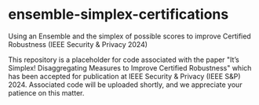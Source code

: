 # ensemble-simplex-certifications
Using an Ensemble and the simplex of possible scores to improve Certified Robustness (IEEE Security &amp; Privacy 2024)

This repository is a placeholder for code associated with the paper "It’s Simplex! Disaggregating Measures to Improve Certified Robustness" which has been accepted for publication at IEEE Security & Privacy (IEEE S&P) 2024. Associated code will be uploaded shortly, and we appreciate your patience on this matter. 
